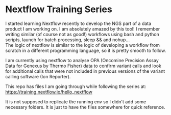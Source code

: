 # Nextflow Training Series

I started learning Nextflow recently to develop the NGS part of a data product I am working on.  I am absolutely amazed by this tool! I remember writing similar (of course not as good!) workflows using bash and python scripts, launch for batch processing, sleep && and nohup...  
The logic of nextflow is similar to the logic of developing a workflow from scratch in a different programming language, so it is pretty smooth to follow.

I am currently using nextflow to analyse OPA (Oncomine Precision Assay Data for Genexus by Thermo Fisher) data to confirm variant calls and look for additional calls that were not included in previous versions of the variant calling software (Ion Reporter).

This repo has files I am going through while following the series at:  
https://training.nextflow.io/hello_nextflow

It is not supposed to replicate the running env so I didn't add some necessary folders. It is just to have the files somewhere for quick reference.
